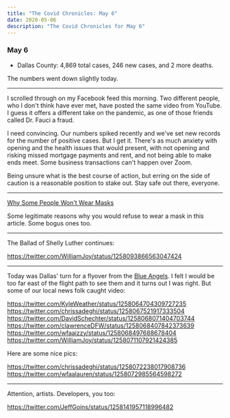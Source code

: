 ```yaml
---
title: "The Covid Chronicles: May 6"
date: 2020-05-06
description: "The Covid Chronicles for May 6"
---
```


### May 6

- Dallas County: 4,869 total cases, 246 new cases, and 2 more deaths.

The numbers went down slightly today.

---

I scrolled through on my Facebook feed this morning. Two different people, who I don't think have ever met, have posted the same video from YouTube. I guess it offers a different take on the pandemic, as one of those friends called Dr. Fauci a fraud.

I need convincing. Our numbers spiked recently and we've set new records for the number of positive cases. But I get it. There's as much anxiety with opening and the health issues that would present, with not opening and risking missed mortgage payments and rent, and not being able to make ends meet. Some business transactions can't happen over Zoom.

Being unsure what is the best course of action, but erring on the side of caution is a reasonable position to stake out. Stay safe out there, everyone.

---

[Why Some People Won't Wear Masks](https://www.cnn.com/2020/05/06/health/why-people-dont-wear-masks-wellness-trnd/index.html)

Some legitimate reasons why you would refuse to wear a mask in this article. Some bogus ones too.

---

The Ballad of Shelly Luther continues:

<https://twitter.com/WilliamJoy/status/1258093866563047424>

---

Today was Dallas' turn for a flyover from the [Blue Angels](https://en.wikipedia.org/wiki/Blue_Angels). I felt I would be too far east of the flight path to see them and it turns out I was right. But some of our local news folk caught video:

<https://twitter.com/KyleWeather/status/1258064704309727235>
<https://twitter.com/chrissadeghi/status/1258067521917333504>
<https://twitter.com/DavidSchechter/status/1258068071404703744>
<https://twitter.com/clawrenceDFW/status/1258068407842373639>
<https://twitter.com/wfaaizzy/status/1258068497688678404>
<https://twitter.com/WilliamJoy/status/1258071107921424385>

Here are some nice pics:

<https://twitter.com/chrissadeghi/status/1258072238017908736>
<https://twitter.com/wfaalauren/status/1258072985564598272>

---

Attention, artists. Developers, you too:

<https://twitter.com/JeffGoins/status/1258141957118996482>
